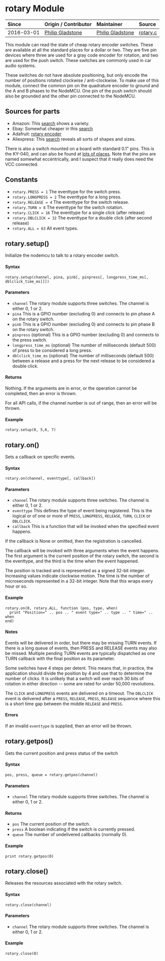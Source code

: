 # rotary Module
| Since  | Origin / Contributor  | Maintainer  | Source  |
| :----- | :-------------------- | :---------- | :------ |
| 2016-03-01 | [Philip Gladstone](https://github.com/pjsg) | [Philip Gladstone](https://github.com/pjsg) | [rotary.c](../../../app/modules/rotary.c)|


This module can read the state of cheap rotary encoder switches. These are available at all the standard places for a dollar or two. They are five pin devices where three are used for a gray code encoder for rotation, and two are used for the push switch. These switches are commonly used in car audio systems. 

These switches do not have absolute positioning, but only encode the number of positions rotated clockwise / anti-clockwise. To make use of this module, connect the common pin on the quadrature encoder to ground and the A and B phases to the NodeMCU. One pin of the push switch should also be grounded and the other pin connected to the NodeMCU.

## Sources for parts

- Amazon: This [search](http://www.amazon.com/s/ref=nb_sb_noss_1?url=search-alias%3Dindustrial&field-keywords=rotary+encoder+push+button&rh=n%3A16310091%2Ck%3Arotary+encoder+push+button) shows a variety.
- Ebay: Somewhat cheaper in this [search](http://www.ebay.com/sch/i.html?_from=R40&_trksid=p2050601.m570.l1313.TR0.TRC0.H0.Xrotary+encoder+push+button.TRS0&_nkw=rotary+encoder+push+button&_sacat=0)
- Adafruit: [rotary encoder](https://www.adafruit.com/products/377)
- Aliexpress: This [search](http://www.aliexpress.com/wholesale?catId=0&initiative_id=SB_20160217173657&SearchText=rotary+encoder+push+button) reveals all sorts of shapes and sizes.

There is also a switch mounted on a board with standard 0.1" pins. 
This is the KY-040, and can also be found at [lots of places](https://www.google.com/webhp?sourceid=chrome-instant&ion=1&espv=2&ie=UTF-8#q=ky-040%20rotary%20encoder). 
Note that the pins are named somewhat eccentrically, and I suspect that it really does need the VCC connected.

## Constants
- `rotary.PRESS = 1` The eventtype for the switch press.
- `rotary.LONGPRESS = 2` The eventtype for a long press.
- `rotary.RELEASE = 4` The eventtype for the switch release.
- `rotary.TURN = 8` The eventtype for the switch rotation.
- `rotary.CLICK = 16` The eventtype for a single click (after release)
- `rotary.DBLCLICK = 32` The eventtype for a double click (after second release)
- `rotary.ALL = 63` All event types.

## rotary.setup()
Initialize the nodemcu to talk to a rotary encoder switch.

#### Syntax
`rotary.setup(channel, pina, pinb[, pinpress[, longpress_time_ms[, dblclick_time_ms]]])`

#### Parameters
- `channel` The rotary module supports three switches. The channel is either 0, 1 or 2.
- `pina` This is a GPIO number (excluding 0) and connects to pin phase A on the rotary switch.
- `pinb` This is a GPIO number (excluding 0) and connects to pin phase B on the rotary switch.
- `pinpress` (optional) This is a GPIO number (excluding 0) and connects to the press switch.
- `longpress_time_ms` (optional) The number of milliseconds (default 500) of press to be considered a long press.
- `dblclick_time_ms` (optional) The number of milliseconds (default 500) between a release and a press for the next release to be considered a double click.

#### Returns
Nothing. If the arguments are in error, or the operation cannot be completed, then an error is thrown.

For all API calls, if the channel number is out of range, then an error will be thrown.

#### Example

    rotary.setup(0, 5,6, 7)

## rotary.on()
Sets a callback on specific events.

#### Syntax
`rotary.on(channel, eventtype[, callback])`

#### Parameters
- `channel` The rotary module supports three switches. The channel is either 0, 1 or 2.
- `eventtype` This defines the type of event being registered. This is the logical or of one or more of `PRESS`, `LONGPRESS`, `RELEASE`, `TURN`, `CLICK` or `DBLCLICK`.
- `callback` This is a function that will be invoked when the specified event happens. 

If the callback is None or omitted, then the registration is cancelled.

The callback will be invoked with three arguments when the event happens. The first argument is the 
current position of the rotary switch, the second is the eventtype, and the third is the time when the event happened. 

The position is tracked
and is represented as a signed 32-bit integer. Increasing values indicate clockwise motion. The time is the number of microseconds represented
in a 32-bit integer. Note that this wraps every hour or so.

#### Example

    rotary.on(0, rotary.ALL, function (pos, type, when) 
      print "Position=" .. pos .. " event type=" .. type .. " time=" .. when
    end)

#### Notes

Events will be delivered in order, but there may be missing TURN events. If there is a long 
queue of events, then PRESS and RELEASE events may also be missed. Multiple pending TURN events 
are typically dispatched as one TURN callback with the final position as its parameter.

Some switches have 4 steps per detent. This means that, in practice, the application
should divide the position by 4 and use that to determine the number of clicks. It is
unlikely that a switch will ever reach 30 bits of rotation in either direction -- some
are rated for under 50,000 revolutions.

The `CLICK` and `LONGPRESS` events are delivered on a timeout. The `DBLCLICK` event is delivered after a `PRESS`, `RELEASE`, `PRESS`, `RELEASE` sequence
where this is a short time gap between the middle `RELEASE` and `PRESS`.

#### Errors
If an invalid `eventtype` is supplied, then an error will be thrown.

## rotary.getpos()
Gets the current position and press status of the switch

#### Syntax
`pos, press, queue = rotary.getpos(channel)`

#### Parameters
- `channel` The rotary module supports three switches. The channel is either 0, 1 or 2.

#### Returns
- `pos` The current position of the switch.
- `press` A boolean indicating if the switch is currently pressed.
- `queue` The number of undelivered callbacks (normally 0).

#### Example

    print rotary.getpos(0)

## rotary.close()
Releases the resources associated with the rotary switch.

#### Syntax
`rotary.close(channel)`

#### Parameters
- `channel` The rotary module supports three switches. The channel is either 0, 1 or 2.

#### Example

    rotary.close(0)

